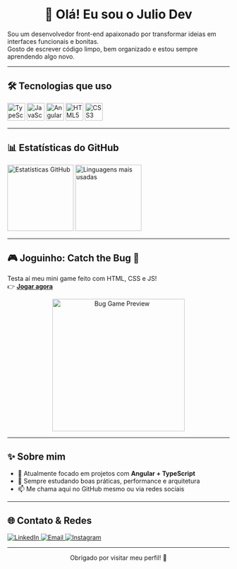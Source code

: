 <h1 align="center">👋 Olá! Eu sou o Julio Dev</h1>

Sou um desenvolvedor front-end apaixonado por transformar ideias em interfaces funcionais e bonitas.  
Gosto de escrever código limpo, bem organizado e estou sempre aprendendo algo novo.

---

## 🛠️ Tecnologias que uso

<p align="left">
  <img src="https://cdn.jsdelivr.net/gh/devicons/devicon/icons/typescript/typescript-original.svg" width="40" height="40" alt="TypeScript" />
  <img src="https://cdn.jsdelivr.net/gh/devicons/devicon/icons/javascript/javascript-original.svg" width="40" height="40" alt="JavaScript" />
  <img src="https://cdn.jsdelivr.net/gh/devicons/devicon/icons/angularjs/angularjs-original.svg" width="40" height="40" alt="Angular" />
  <img src="https://cdn.jsdelivr.net/gh/devicons/devicon/icons/html5/html5-original.svg" width="40" height="40" alt="HTML5" />
  <img src="https://cdn.jsdelivr.net/gh/devicons/devicon/icons/css3/css3-original.svg" width="40" height="40" alt="CSS3" />
</p>

---

## 📊 Estatísticas do GitHub

<p align="left">
  <img src="https://github-readme-stats.vercel.app/api?username=juliommsdev&show_icons=true&theme=radical" alt="Estatísticas GitHub" height="150"/>
  <img src="https://github-readme-stats.vercel.app/api/top-langs/?username=juliommsdev&layout=compact&theme=radical" alt="Linguagens mais usadas" height="150"/>
</p>

---

## 🎮 Joguinho: Catch the Bug 🐛

Testa aí meu mini game feito com HTML, CSS e JS!  
👉 [**Jogar agora**](https://juliommsdev.github.io/catch-the-bug)

<p align="center">
  <img src="https://media.giphy.com/media/3o7TKx6hv5aXWvZtDi/giphy.gif" width="300" alt="Bug Game Preview">
</p>

---

## ✨ Sobre mim

- 🔭 Atualmente focado em projetos com **Angular + TypeScript**
- 🌱 Sempre estudando boas práticas, performance e arquitetura
- 📫 Me chama aqui no GitHub mesmo ou via redes sociais

---

## 🌐 Contato & Redes

<p align="left">
  <a href="https://www.linkedin.com/in/seulinkedin/" target="_blank">
    <img src="https://img.shields.io/badge/-LinkedIn-0077B5?style=for-the-badge&logo=linkedin&logoColor=white" alt="LinkedIn"/>
  </a>
  <a href="mailto:seuemail@gmail.com" target="_blank">
    <img src="https://img.shields.io/badge/-Email-D14836?style=for-the-badge&logo=gmail&logoColor=white" alt="Email"/>
  </a>
  <a href="https://www.instagram.com/seuusuario/" target="_blank">
    <img src="https://img.shields.io/badge/-Instagram-E4405F?style=for-the-badge&logo=instagram&logoColor=white" alt="Instagram"/>
  </a>
</p>

---

<p align="center">Obrigado por visitar meu perfil! 🚀</p>
